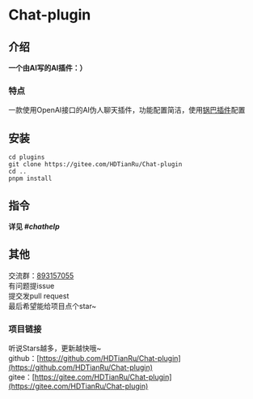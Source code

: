 # Chat-plugin

## 介绍
**一个由AI写的AI插件：）**

### 特点
一款使用OpenAI接口的AI伪人聊天插件，功能配置简洁，使用[锅巴插件](https://gitee.com/guoba-yunzai/guoba-plugin)配置

## 安装
```shell
cd plugins
git clone https://gitee.com/HDTianRu/Chat-plugin
cd ..
pnpm install
```

## 指令
**详见 *#chathelp***

## 其他
交流群：[893157055](http://qm.qq.com/cgi-bin/qm/qr?_wv=1027&k=BWtOJkAHVX20OlQqgAIPn7UID9LtigSg&group_code=893157055)  
有问题提issue  
提交发pull request  
最后希望能给项目点个star~

### 项目链接
听说Stars越多，更新越快哦~  
github：[https://github.com/HDTianRu/Chat-plugin](https://github.com/HDTianRu/Chat-plugin)  
gitee：[https://gitee.com/HDTianRu/Chat-plugin](https://gitee.com/HDTianRu/Chat-plugin)